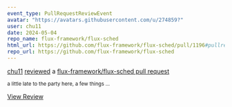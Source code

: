 ```yaml
---
event_type: PullRequestReviewEvent
avatar: "https://avatars.githubusercontent.com/u/274859?"
user: chu11
date: 2024-05-04
repo_name: flux-framework/flux-sched
html_url: https://github.com/flux-framework/flux-sched/pull/1196#pullrequestreview-2039379775
repo_url: https://github.com/flux-framework/flux-sched
---
```


<a href='https://github.com/chu11' target='_blank'>chu11</a> <a href='https://github.com/flux-framework/flux-sched/pull/1196#pullrequestreview-2039379775' target='_blank'>reviewed</a> a <a href='https://github.com/flux-framework/flux-sched/pull/1196' target='_blank'>flux-framework/flux-sched pull request</a>

<small>a little late to the party here, a few things...</small>

<a href='https://github.com/flux-framework/flux-sched/pull/1196#pullrequestreview-2039379775' target='_blank'>View Review</a>